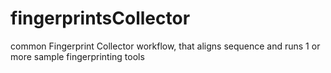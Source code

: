 # fingerprintsCollector
common Fingerprint Collector workflow, that aligns sequence and runs 1 or more sample fingerprinting tools
